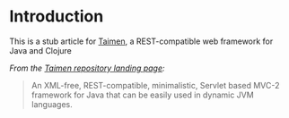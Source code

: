 # Introduction #

This is a stub article for [Taimen](https://bitbucket.org/kumarshantanu/taimen/), a REST-compatible web framework for Java and Clojure

_From the [Taimen repository landing page](https://bitbucket.org/kumarshantanu/taimen/):_

> An XML-free, REST-compatible, minimalistic, Servlet based MVC-2 framework for Java that can be easily used in dynamic JVM languages.